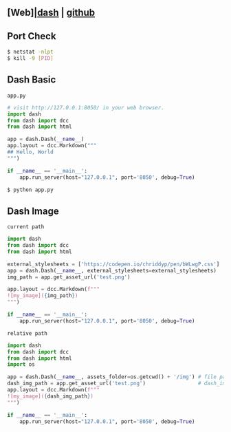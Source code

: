 ## [Web]|[dash](https://dash.plotly.com/) | [github](https://github.com/plotly/dash)

## Port Check
```bash
$ netstat -nlpt
$ kill -9 [PID]
```

## Dash Basic
`app.py`
```python
# visit http://127.0.0.1:8050/ in your web browser.
import dash
from dash import dcc
from dash import html

app = dash.Dash(__name__)
app.layout = dcc.Markdown("""
## Hello, World
""")

if __name__ == '__main__':
    app.run_server(host="127.0.0.1", port='8050', debug=True)
```
```bash
$ python app.py
```

## Dash Image
`current path`
```python
import dash
from dash import dcc
from dash import html

external_stylesheets = ['https://codepen.io/chriddyp/pen/bWLwgP.css']
app = dash.Dash(__name__, external_stylesheets=external_stylesheets)
img_path = app.get_asset_url('test.png')

app.layout = dcc.Markdown(f"""
![my_image]({img_path})
""")

if __name__ == '__main__':
    app.run_server(host="127.0.0.1", port='8050', debug=True)
```
`relative path`
```python
import dash
from dash import dcc
from dash import html
import os

app = dash.Dash(__name__, assets_folder=os.getcwd() + '/img') # file path = ./img/test.png 
dash_img_path = app.get_asset_url('test.png')                 # dash_img_path = /assets/test.png
app.layout = dcc.Markdown(f"""
![my_image]({dash_img_path})
""")

if __name__ == '__main__':
    app.run_server(host="127.0.0.1", port='8050', debug=True)
```
